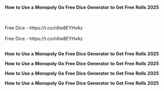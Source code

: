 <strong>How</strong> <strong>to</strong> <strong>Use</strong> <strong>a</strong> <strong>Monopoly</strong> <strong>Go</strong> <strong>Free</strong> <strong>Dice</strong> <strong>Generator</strong> <strong>to</strong> <strong>Get</strong> <strong>Free</strong> <strong>Rolls</strong> <strong>2025</strong>

<br>
<br>Free Dice - https://t.co/n9w8EYHvAz
<br>
<br>Free Dice - https://t.co/n9w8EYHvAz
<br>
<br>

<strong>How</strong> <strong>to</strong> <strong>Use</strong> <strong>a</strong> <strong>Monopoly</strong> <strong>Go</strong> <strong>Free</strong> <strong>Dice</strong> <strong>Generator</strong> <strong>to</strong> <strong>Get</strong> <strong>Free</strong> <strong>Rolls</strong> <strong>2025</strong>

<strong>How</strong> <strong>to</strong> <strong>Use</strong> <strong>a</strong> <strong>Monopoly</strong> <strong>Go</strong> <strong>Free</strong> <strong>Dice</strong> <strong>Generator</strong> <strong>to</strong> <strong>Get</strong> <strong>Free</strong> <strong>Rolls</strong> <strong>2025</strong>

<strong>How</strong> <strong>to</strong> <strong>Use</strong> <strong>a</strong> <strong>Monopoly</strong> <strong>Go</strong> <strong>Free</strong> <strong>Dice</strong> <strong>Generator</strong> <strong>to</strong> <strong>Get</strong> <strong>Free</strong> <strong>Rolls</strong> <strong>2025</strong>

<strong>How</strong> <strong>to</strong> <strong>Use</strong> <strong>a</strong> <strong>Monopoly</strong> <strong>Go</strong> <strong>Free</strong> <strong>Dice</strong> <strong>Generator</strong> <strong>to</strong> <strong>Get</strong> <strong>Free</strong> <strong>Rolls</strong> <strong>2025</strong>
